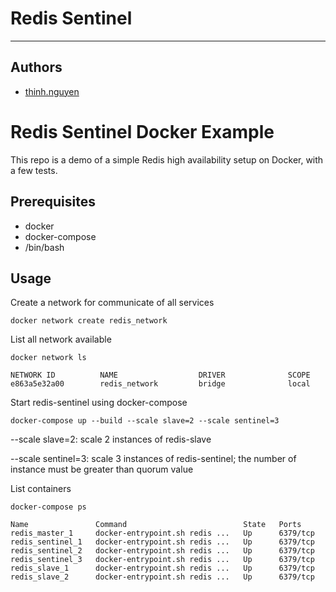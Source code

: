 # **Redis Sentinel**
---
## **Authors**
- [thinh.nguyen](mailto:nvthinh1511@gmail.com)

# Redis Sentinel Docker Example

This repo is a demo of a simple Redis high availability setup on Docker,
with a few tests.

## Prerequisites

* docker
* docker-compose
* /bin/bash

## Usage

Create a network for communicate of all services

	docker network create redis_network

List all network available

	docker network ls

	NETWORK ID          NAME                  DRIVER              SCOPE
	e863a5e32a00        redis_network         bridge              local

Start redis-sentinel using docker-compose

	docker-compose up --build --scale slave=2 --scale sentinel=3

--scale slave=2: scale 2 instances of redis-slave

--scale sentinel=3: scale 3 instances of redis-sentinel; the number of instance must be greater than quorum value


List containers

	docker-compose ps

    Name               Command                          State   Ports
	redis_master_1     docker-entrypoint.sh redis ...   Up      6379/tcp
	redis_sentinel_1   docker-entrypoint.sh redis ...   Up      6379/tcp
	redis_sentinel_2   docker-entrypoint.sh redis ...   Up      6379/tcp
	redis_sentinel_3   docker-entrypoint.sh redis ...   Up      6379/tcp
	redis_slave_1      docker-entrypoint.sh redis ...   Up      6379/tcp
	redis_slave_2      docker-entrypoint.sh redis ...   Up      6379/tcp
